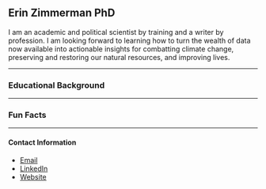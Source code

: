 ## Erin Zimmerman PhD
I am an academic and political scientist by training and a writer by profession. I am looking forward to learning how to turn the wealth of data now available into actionable insights for combatting climate change, preserving and restoring our natural resources, and improving lives. 
****
### Educational Background
****
### Fun Facts
****
#### Contact Information
* [Email](Erin.Zimmerman@colorado.edu)
* [LinkedIn](https://www.linkedin.com/in/erin-zimmermanphd/)
* [Website](https://www.erinzimmermanphd.com/)
